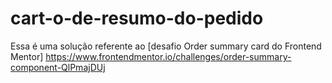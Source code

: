 # cart-o-de-resumo-do-pedido
Essa é uma solução referente ao [desafio Order summary card do Frontend Mentor] https://www.frontendmentor.io/challenges/order-summary-component-QlPmajDUj
